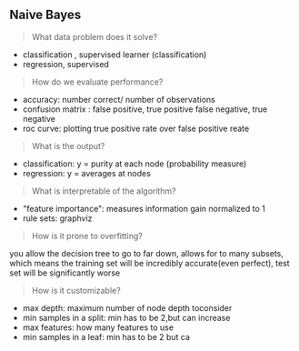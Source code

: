 ## Naive Bayes

> What data problem does it solve?

- classification , supervised learner (classification)
- regression, supervised 

> How do we evaluate performance?

- accuracy: number correct/ number of observations
- confusion matrix : false positive, true positive false negative, true negative
- roc curve: plotting true positive rate over false positive reate

> What is the output?

- classification: y = purity at each node (probability measure)
- regression: y = averages at nodes

> What is interpretable of the algorithm?

- "feature importance": measures information gain normalized to 1
- rule sets: graphviz

> How is it prone to overfitting?

you allow the decision tree to go to far down, allows for to many subsets, which means the training set will be incredibly accurate(even perfect), test set will be significantly worse

> How is it customizable?

- max depth: maximum number of node depth toconsider
- min samples in a split: min has to be 2,but can increase
- max features: how many features to use
- min samples in a leaf: min has to be 2 but ca
